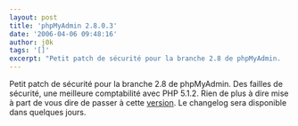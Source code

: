```yaml
---
layout: post
title: 'phpMyAdmin 2.8.0.3'
date: '2006-04-06 09:48:16'
author: j0k
tags: '[]'
excerpt: "Petit patch de sécurité pour la branche 2.8 de phpMyAdmin.     \nDes failles de sécurité, une meilleure comptabilité avec PHP 5.1.2.   Rien de plus à dire mise à part de vous dire de passer à cette [version](http://www.phpmyadmin.net/home_page/downloads.php).   Le changelog sera disponible dans quelques jours."
---
```


Petit patch de sécurité pour la branche 2.8 de phpMyAdmin.
Des failles de sécurité, une meilleure comptabilité avec PHP 5.1.2.   Rien de plus à dire mise à part de vous dire de passer à cette [version](http://www.phpmyadmin.net/home_page/downloads.php).   Le changelog sera disponible dans quelques jours.
